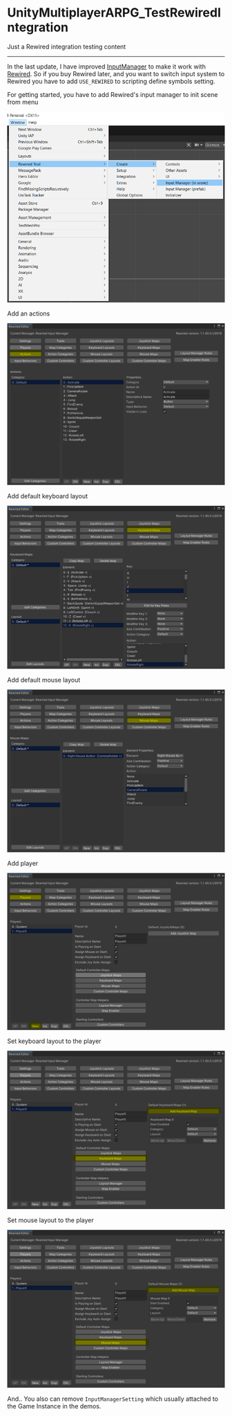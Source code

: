 # UnityMultiplayerARPG_TestRewiredIntegration
Just a Rewired integration testing content

* * *

In the last update, I have improved [InputManager](https://github.com/insthync/unity-camera-and-input) to make it work with [Rewired](https://guavaman.com/projects/rewired). So if you buy Rewired later, and you want to switch input system to Rewired you have to add `USE_REWIRED` to scripting define symbols setting.

For getting started, you have to add Rewired's input manager to init scene from menu

![](./ScreenShots/1.png)

Add an actions

![](./ScreenShots/2.png)

Add default keyboard layout

![](./ScreenShots/3.png)

Add default mouse layout

![](./ScreenShots/4.png)

Add player

![](./ScreenShots/5.png)

Set keyboard layout to the player

![](./ScreenShots/6.png)

Set mouse layout to the player

![](./ScreenShots/7.png)

And.. You also can remove `InputManagerSetting` which usually attached to the Game Instance in the demos.